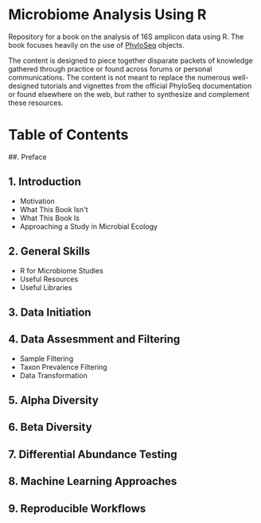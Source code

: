 # Microbiome Analysis Using R

Repository for a book on the analysis of 16S amplicon data using R. The book focuses heavily on the use of [PhyloSeq](https://joey711.github.io/phyloseq/) objects.

The content is designed to piece together disparate packets of knowledge gathered through practice or found across forums or personal communications. The content is not meant to replace the numerous well-designed tutorials and vignettes from the official PhyloSeq documentation or found elsewhere on the web, but rather to synthesize and complement these resources.

# Table of Contents

##. Preface

## 1. Introduction
  * Motivation
  * What This Book Isn't
  * What This Book Is
  * Approaching a Study in Microbial Ecology
  
## 2. General Skills

  * R for Microbiome Studies
  * Useful Resources
  * Useful Libraries
  
## 3. Data Initiation

## 4. Data Assesmment and Filtering

  * Sample Filtering
  * Taxon Prevalence Filtering
  * Data Transformation
  
## 5. Alpha Diversity

## 6. Beta Diversity

## 7. Differential Abundance Testing

## 8. Machine Learning Approaches

## 9. Reproducible Workflows